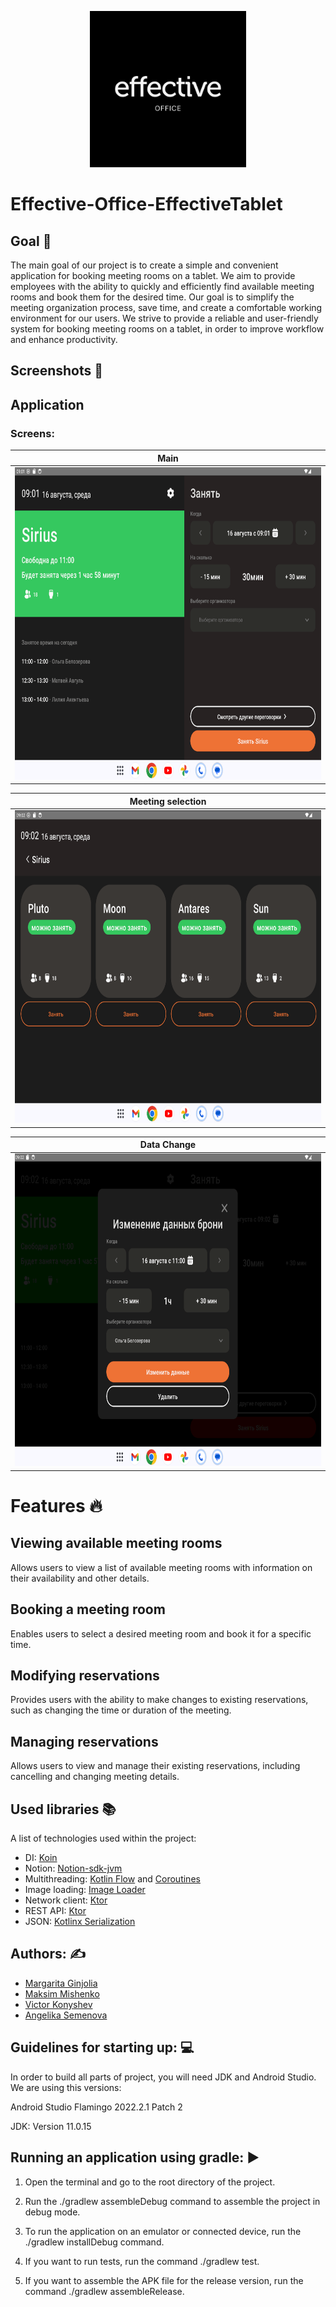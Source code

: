 <p align="center">
  <img src="..\assets\logo.jpg" width="" alt="light bulb icon" height="250">
</p>

# Effective-Office-EffectiveTablet

## Goal :dart:

The main goal of our project is to create a simple and convenient application for booking meeting
rooms on a tablet. We aim to provide employees with the ability to quickly and efficiently find
available meeting rooms and book them for the desired time. Our goal is to simplify the meeting
organization process, save time, and create a comfortable working environment for our users. We
strive to provide a reliable and user-friendly system for booking meeting rooms on a tablet, in
order to improve workflow and enhance productivity.

## Screenshots    :camera_flash:

## Application

### Screens:

|                        Main                         |
|:---------------------------------------------------:|
| <img height="500" src="..\assets\main-screen.png"/> |


|                        Meeting selection                         |
|:----------------------------------------------------------------:|
| <img height="500" src="..\assets\meeting-selection-screen.png"/> |


|                        Data Change                         |
|:----------------------------------------------------------:|
| <img height="500" src="..\assets\data-change-screen.png"/> |

# Features :fire:

## Viewing available meeting rooms

Allows users to view a list of available meeting rooms with information on their availability and
other details.

## Booking a meeting room

Enables users to select a desired meeting room and book it for a specific time.

## Modifying reservations

Provides users with the ability to make changes to existing reservations, such as changing the time
or duration of the meeting.

## Managing reservations

Allows users to view and manage their existing reservations, including cancelling and changing
meeting details.

## Used libraries 📚

A list of technologies used within the project:

* DI: [Koin](https://insert-koin.io/)
* Notion: [Notion-sdk-jvm](https://github.com/seratch/notion-sdk-jvm)
* Multithreading: [Kotlin Flow](https://kotlinlang.org/docs/flow.html)
  and [Coroutines](https://kotlinlang.org/docs/flow.html)
* Image loading: [Image Loader](https://github.com/qdsfdhvh/compose-imageloader)
* Network client: [Ktor](https://ktor.io/)
* REST API:  [Ktor](https://ktor.io/)
* JSON: [Kotlinx Serialization](https://github.com/Kotlin/kotlinx.serialization)

## Authors: :writing_hand:

- [Margarita Ginjolia](https://github.com/MargaritaDj)
- [Maksim Mishenko](https://github.com/UserNameMax)
- [Victor Konyshev](https://github.com/DireRaven-exe)
- [Angelika Semenova](https://github.com/UserNameMax)

## Guidelines for starting up: :computer:

In order to build all parts of project, you will need JDK and Android Studio. We are using this
versions:

Android Studio Flamingo 2022.2.1 Patch 2

JDK: Version 11.0.15

## Running an application using gradle: :arrow_forward:

1. Open the terminal and go to the root directory of the project.

2. Run the ./gradlew assembleDebug command to assemble the project in debug mode.

3. To run the application on an emulator or connected device, run the ./gradlew installDebug
   command.

4. If you want to run tests, run the command ./gradlew test.

5. If you want to assemble the APK file for the release version, run the command ./gradlew
   assembleRelease.